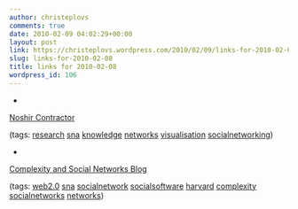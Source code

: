 ```yaml
---
author: christeplovs
comments: true
date: 2010-02-09 04:02:29+00:00
layout: post
link: https://christeplovs.wordpress.com/2010/02/09/links-for-2010-02-08/
slug: links-for-2010-02-08
title: links for 2010-02-08
wordpress_id: 106
---
```


  * 
                

[Noshir Contractor](http://nosh.northwestern.edu/)


                
                

(tags: [research](http://delicious.com/cteplovs/research) [sna](http://delicious.com/cteplovs/sna) [knowledge](http://delicious.com/cteplovs/knowledge) [networks](http://delicious.com/cteplovs/networks) [visualisation](http://delicious.com/cteplovs/visualisation) [socialnetworking](http://delicious.com/cteplovs/socialnetworking))


            
  * 
                

[Complexity and Social Networks Blog](http://www.iq.harvard.edu/blog/netgov/)


                
                

(tags: [web2.0](http://delicious.com/cteplovs/web2.0) [sna](http://delicious.com/cteplovs/sna) [socialnetwork](http://delicious.com/cteplovs/socialnetwork) [socialsoftware](http://delicious.com/cteplovs/socialsoftware) [harvard](http://delicious.com/cteplovs/harvard) [complexity](http://delicious.com/cteplovs/complexity) [socialnetworks](http://delicious.com/cteplovs/socialnetworks) [networks](http://delicious.com/cteplovs/networks))


            

